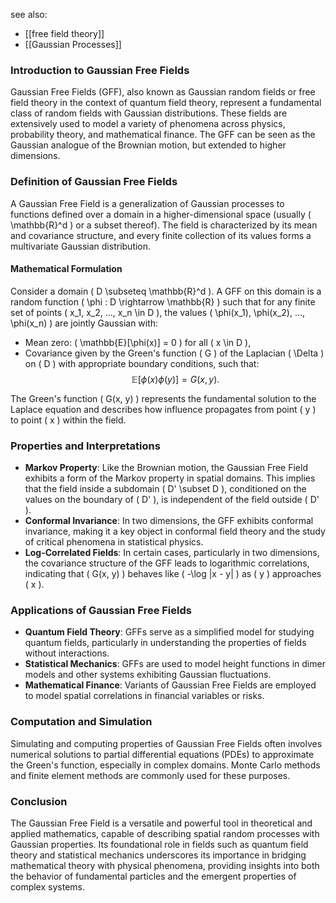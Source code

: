 see also:
- [[free field theory]]
- [[Gaussian Processes]]

### Introduction to Gaussian Free Fields

Gaussian Free Fields (GFF), also known as Gaussian random fields or free field theory in the context of quantum field theory, represent a fundamental class of random fields with Gaussian distributions. These fields are extensively used to model a variety of phenomena across physics, probability theory, and mathematical finance. The GFF can be seen as the Gaussian analogue of the Brownian motion, but extended to higher dimensions.

### Definition of Gaussian Free Fields

A Gaussian Free Field is a generalization of Gaussian processes to functions defined over a domain in a higher-dimensional space (usually \( \mathbb{R}^d \) or a subset thereof). The field is characterized by its mean and covariance structure, and every finite collection of its values forms a multivariate Gaussian distribution.

#### Mathematical Formulation

Consider a domain \( D \subseteq \mathbb{R}^d \). A GFF on this domain is a random function \( \phi : D \rightarrow \mathbb{R} \) such that for any finite set of points \( x_1, x_2, ..., x_n \in D \), the values \( \phi(x_1), \phi(x_2), ..., \phi(x_n) \) are jointly Gaussian with:
- Mean zero: \( \mathbb{E}[\phi(x)] = 0 \) for all \( x \in D \),
- Covariance given by the Green's function \( G \) of the Laplacian \( \Delta \) on \( D \) with appropriate boundary conditions, such that:
  $$
  \mathbb{E}[\phi(x) \phi(y)] = G(x, y).
  $$

The Green's function \( G(x, y) \) represents the fundamental solution to the Laplace equation and describes how influence propagates from point \( y \) to point \( x \) within the field.

### Properties and Interpretations

- **Markov Property**: Like the Brownian motion, the Gaussian Free Field exhibits a form of the Markov property in spatial domains. This implies that the field inside a subdomain \( D' \subset D \), conditioned on the values on the boundary of \( D' \), is independent of the field outside \( D' \).
- **Conformal Invariance**: In two dimensions, the GFF exhibits conformal invariance, making it a key object in conformal field theory and the study of critical phenomena in statistical physics.
- **Log-Correlated Fields**: In certain cases, particularly in two dimensions, the covariance structure of the GFF leads to logarithmic correlations, indicating that \( G(x, y) \) behaves like \( -\log |x - y| \) as \( y \) approaches \( x \).

### Applications of Gaussian Free Fields

- **Quantum Field Theory**: GFFs serve as a simplified model for studying quantum fields, particularly in understanding the properties of fields without interactions.
- **Statistical Mechanics**: GFFs are used to model height functions in dimer models and other systems exhibiting Gaussian fluctuations.
- **Mathematical Finance**: Variants of Gaussian Free Fields are employed to model spatial correlations in financial variables or risks.

### Computation and Simulation

Simulating and computing properties of Gaussian Free Fields often involves numerical solutions to partial differential equations (PDEs) to approximate the Green's function, especially in complex domains. Monte Carlo methods and finite element methods are commonly used for these purposes.

### Conclusion

The Gaussian Free Field is a versatile and powerful tool in theoretical and applied mathematics, capable of describing spatial random processes with Gaussian properties. Its foundational role in fields such as quantum field theory and statistical mechanics underscores its importance in bridging mathematical theory with physical phenomena, providing insights into both the behavior of fundamental particles and the emergent properties of complex systems.